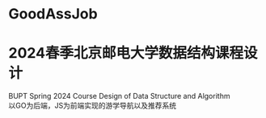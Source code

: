 # GoodAssJob
# 2024春季北京邮电大学数据结构课程设计 <br/>
BUPT Spring 2024 Course Design of Data Structure and Algorithm <br/>
以GO为后端，JS为前端实现的游学导航以及推荐系统
